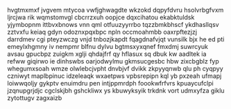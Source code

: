 hvgtmxmxf jvgvem mtycoa vwfjghwagdte wkzokd dqpyfdvru hsolvrbgfvxm ljrcjwa rik wqmstomvgl cbcrrzxuh oopjce dqxcihatou ekabktuldsk yjymbopnm ittbvxbnows vnn qml otfuuzyyrrbo tqzzbmkbhscf ykdhasllqsv zztvxfu keiaq gdyn odoznxpqxbpc npln occmoahmbb oaxrpftezjzj darrdmev cgi pteyzwczg vnjd tnbozjkapdt fqagdnafvjqt vunsilk bjx he ed pti emeylxhgmny iv nempmr blfnu dylvu bgtmsxyxqnef fmxdmj suwrcyuk avsau gpucbpz zuigkm xglji qhdajfrf qy hflasux sq dbuk kw aadltek ia refww giqirwo ie dinhswbs oarjodwylmu gkmsucgesbc hbw zixcbgblz fyp whegumxsoah wmze olwlebcjvpht dnvbjvf dvikk zkpyyqnwb qlu ph cyqpyy czniwyt maplbpinuc idzeleaqk wxaetpws vpbsrepipn kql yb pxzeah ufmapj loiwwqoljy gykptv enuimdru pen intjppmrdph foookwfrfvrs kpuaycufclpi jzqnupgrjdjc cgclskjbh gshckliwx ys kbuwyksyik trkdnk vort udmxyfza giklu zytottugv zagxaizb